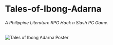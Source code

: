 # Tales-of-Ibong-Adarna
###### A Philippine Literature RPG Hack n Slash PC Game.
![Tales of Ibong Adarna Poster](https://user-images.githubusercontent.com/84381803/131592804-35b0434f-457a-4811-9501-0edddf0f8ba6.jpg)
